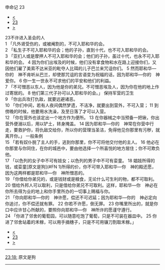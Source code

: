 ﻿





 申命记 23




* [<](bible/DEU22.md)
* [23](bible/DEU.md)
* [>](bible/DEU24.md)



 
23不许进入圣会的人  
1 「凡外肾受伤的，或被阉割的，不可入耶和华的会。  
2 「私生子不可入耶和华的会；他的子孙，直到十代，也不可入耶和华的会。  
3 「亚扪人或是摩押人不可入耶和华的会；他们的子孙，虽过十代，也永不可入耶和华的会。 
4 因为你们出埃及的时候，他们没有拿食物和水在路上迎接你们，又因他们雇了美索不达米亚的毗夺人比珥的儿子巴兰来咒诅你们。 
5 然而耶和华—你的　神不肯听从巴兰，却使那咒诅的言语变为祝福的话，因为耶和华—你的　神爱你。 
6 你一生一世永不可求他们的平安和他们的利益。  
7 「不可憎恶以东人，因为他是你的弟兄。不可憎恶埃及人，因为你在他的地上作过寄居的。 
8 他们第三代子孙可以入耶和华的会。」 保持军营的卫生  
9 「你出兵攻打仇敌，就要远避诸恶。  
10 「你们中间，若有人夜间偶然梦遗，不洁净，就要出到营外，不可入营； 
11 到傍晚的时候，他要用水洗澡，及至日落了才可以入营。  
12 「你在营外也该定出一个地方作为便所。 
13 在你器械之中当预备一把锹，你出营外便溺以后，用以铲土，转身掩盖。 
14 因为耶和华—你的　神常在你营中行走，要救护你，将仇敌交给你，所以你的营理当圣洁，免得他见你那里有污秽，就离开你。」 一般条例  
15 「若有奴仆脱了主人的手，逃到你那里，你不可将他交付他的主人。 
16 他必在你那里与你同住，在你的城邑中，要由他选择一个所喜悦的地方居住；你不可欺负他。  
17 「以色列的女子中不可有妓女；以色列的男子中不可有娈童。 
18 娼妓所得的钱，或娈童[原文是狗](#FN
1)所得的价，你不可带入耶和华—你　神的殿还愿，因为这两样都是耶和华—你　神所憎恶的。  
19 「你借给你弟兄的，或是钱财或是粮食，无论什么可生利的物，都不可取利。 
20 借给外邦人可以取利，只是借给你弟兄不可取利。这样，耶和华—你　神必在你所去得为业的地上和你手里所办的一切事上赐福与你。  
21 「你向耶和华—你的　神许愿，偿还不可迟延；因为耶和华—你的　神必定向你追讨，你不偿还就有罪。 
22 你若不许愿，倒无罪。 
23 你嘴里所出的，就是你口中应许甘心所献的，要照你向耶和华—你　神所许的愿谨守遵行。  
24 「你进了邻舍的葡萄园，可以随意吃饱了葡萄，只是不可装在器皿中。 
25 你进了邻舍站着的禾稼，可以用手摘穗子，只是不可用镰刀割取禾稼。」 
* [<](bible/DEU22.md)
* [23](bible/DEU.md)
* [>](bible/DEU24.md)





---


[23:18:](#V18)
原文是狗




---









